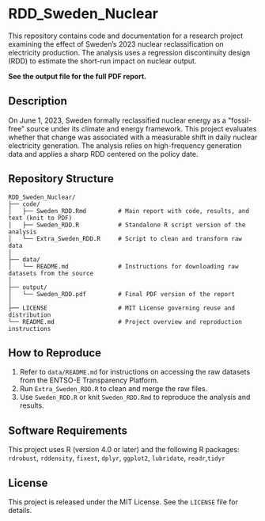 # RDD_Sweden_Nuclear

This repository contains code and documentation for a research project examining the effect of Sweden’s 2023 nuclear reclassification on electricity production. The analysis uses a regression discontinuity design (RDD) to estimate the short-run impact on nuclear output.

**See the output file for the full PDF report.** 

## Description

On June 1, 2023, Sweden formally reclassified nuclear energy as a "fossil-free" source under its climate and energy framework. This project evaluates whether that change was associated with a measurable shift in daily nuclear electricity generation. The analysis relies on high-frequency generation data and applies a sharp RDD centered on the policy date.

## Repository Structure
```
RDD_Sweden_Nuclear/
├── code/
│   ├── Sweden_RDD.Rmd         # Main report with code, results, and text (knit to PDF)
│   ├── Sweden_RDD.R           # Standalone R script version of the analysis
│   └── Extra_Sweden_RDD.R     # Script to clean and transform raw data
│
├── data/
│   └── README.md              # Instructions for downloading raw datasets from the source
│
├── output/
│   └── Sweden_RDD.pdf         # Final PDF version of the report
│
├── LICENSE                    # MIT License governing reuse and distribution
└── README.md                  # Project overview and reproduction instructions
```

## How to Reproduce

1. Refer to `data/README.md` for instructions on accessing the raw datasets from the ENTSO-E Transparency Platform.
2. Run `Extra_Sweden_RDD.R` to clean and merge the raw files.
3. Use `Sweden_RDD.R` or knit `Sweden_RDD.Rmd` to reproduce the analysis and results.

## Software Requirements

This project uses R (version 4.0 or later) and the following R packages: `rdrobust`, `rddensity`, `fixest`, `dplyr`, `ggplot2`, `lubridate`, `readr`,`tidyr`

## License

This project is released under the MIT License. See the `LICENSE` file for details.
